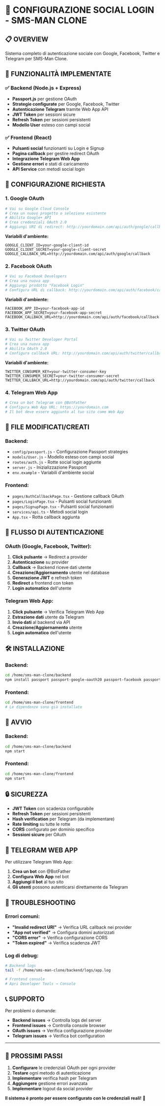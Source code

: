 # 🔐 **CONFIGURAZIONE SOCIAL LOGIN - SMS-MAN CLONE**

## 📋 **OVERVIEW**
Sistema completo di autenticazione sociale con Google, Facebook, Twitter e Telegram per SMS-Man Clone.

## 🚀 **FUNZIONALITÀ IMPLEMENTATE**

### ✅ **Backend (Node.js + Express)**
- **Passport.js** per gestione OAuth
- **Strategie configurate** per Google, Facebook, Twitter
- **Autenticazione Telegram** tramite Web App API
- **JWT Token** per sessioni sicure
- **Refresh Token** per sessioni persistenti
- **Modello User** esteso con campi social

### ✅ **Frontend (React)**
- **Pulsanti social** funzionanti su Login e Signup
- **Pagina callback** per gestire redirect OAuth
- **Integrazione Telegram Web App**
- **Gestione errori** e stati di caricamento
- **API Service** con metodi social login

## 🔧 **CONFIGURAZIONE RICHIESTA**

### 1. **Google OAuth**
```bash
# Vai su Google Cloud Console
# Crea un nuovo progetto o seleziona esistente
# Abilita Google+ API
# Crea credenziali OAuth 2.0
# Aggiungi URI di redirect: http://yourdomain.com/api/auth/google/callback
```

**Variabili d'ambiente:**
```env
GOOGLE_CLIENT_ID=your-google-client-id
GOOGLE_CLIENT_SECRET=your-google-client-secret
GOOGLE_CALLBACK_URL=http://yourdomain.com/api/auth/google/callback
```

### 2. **Facebook OAuth**
```bash
# Vai su Facebook Developers
# Crea una nuova app
# Aggiungi prodotto "Facebook Login"
# Configura URL di callback: http://yourdomain.com/api/auth/facebook/callback
```

**Variabili d'ambiente:**
```env
FACEBOOK_APP_ID=your-facebook-app-id
FACEBOOK_APP_SECRET=your-facebook-app-secret
FACEBOOK_CALLBACK_URL=http://yourdomain.com/api/auth/facebook/callback
```

### 3. **Twitter OAuth**
```bash
# Vai su Twitter Developer Portal
# Crea una nuova app
# Abilita OAuth 2.0
# Configura callback URL: http://yourdomain.com/api/auth/twitter/callback
```

**Variabili d'ambiente:**
```env
TWITTER_CONSUMER_KEY=your-twitter-consumer-key
TWITTER_CONSUMER_SECRET=your-twitter-consumer-secret
TWITTER_CALLBACK_URL=http://yourdomain.com/api/auth/twitter/callback
```

### 4. **Telegram Web App**
```bash
# Crea un bot Telegram con @BotFather
# Configura Web App URL: https://yourdomain.com
# Il bot deve essere aggiunto al tuo sito come Web App
```

## 📁 **FILE MODIFICATI/CREATI**

### **Backend:**
- `config/passport.js` - Configurazione Passport strategies
- `models/User.js` - Modello esteso con campi social
- `routes/auth.js` - Rotte social login aggiunte
- `server.js` - Inizializzazione Passport
- `env.example` - Variabili d'ambiente social

### **Frontend:**
- `pages/AuthCallbackPage.tsx` - Gestione callback OAuth
- `pages/LoginPage.tsx` - Pulsanti social funzionanti
- `pages/SignupPage.tsx` - Pulsanti social funzionanti
- `services/api.ts` - Metodi social login
- `App.tsx` - Rotta callback aggiunta

## 🔄 **FLUSSO DI AUTENTICAZIONE**

### **OAuth (Google, Facebook, Twitter):**
1. **Click pulsante** → Redirect a provider
2. **Autenticazione** su provider
3. **Callback** → Backend riceve dati utente
4. **Creazione/Aggiornamento** utente nel database
5. **Generazione JWT** e refresh token
6. **Redirect** a frontend con token
7. **Login automatico** dell'utente

### **Telegram Web App:**
1. **Click pulsante** → Verifica Telegram Web App
2. **Estrazione dati** utente da Telegram
3. **Invio dati** al backend via API
4. **Creazione/Aggiornamento** utente
5. **Login automatico** dell'utente

## 🛠️ **INSTALLAZIONE**

### **Backend:**
```bash
cd /home/sms-man-clone/backend
npm install passport passport-google-oauth20 passport-facebook passport-twitter passport-jwt bcryptjs express-session
```

### **Frontend:**
```bash
cd /home/sms-man-clone/frontend
# Le dipendenze sono già installate
```

## 🚀 **AVVIO**

### **Backend:**
```bash
cd /home/sms-man-clone/backend
npm start
```

### **Frontend:**
```bash
cd /home/sms-man-clone/frontend
npm start
```

## 🔒 **SICUREZZA**

- **JWT Token** con scadenza configurabile
- **Refresh Token** per sessioni persistenti
- **Hash verification** per Telegram (da implementare)
- **Rate limiting** su tutte le rotte
- **CORS** configurato per dominio specifico
- **Sessioni sicure** per OAuth

## 📱 **TELEGRAM WEB APP**

Per utilizzare Telegram Web App:

1. **Crea un bot** con @BotFather
2. **Configura Web App** nel bot
3. **Aggiungi il bot** al tuo sito
4. **Gli utenti** possono autenticarsi direttamente da Telegram

## 🐛 **TROUBLESHOOTING**

### **Errori comuni:**
- **"Invalid redirect URI"** → Verifica URL callback nei provider
- **"App not verified"** → Configura domini autorizzati
- **"CORS error"** → Verifica configurazione CORS
- **"Token expired"** → Verifica scadenza JWT

### **Log di debug:**
```bash
# Backend logs
tail -f /home/sms-man-clone/backend/logs/app.log

# Frontend console
# Apri Developer Tools → Console
```

## 📞 **SUPPORTO**

Per problemi o domande:
- **Backend issues** → Controlla logs del server
- **Frontend issues** → Controlla console browser
- **OAuth issues** → Verifica configurazione provider
- **Telegram issues** → Verifica bot configuration

---

## 🎯 **PROSSIMI PASSI**

1. **Configurare** le credenziali OAuth per ogni provider
2. **Testare** ogni metodo di autenticazione
3. **Implementare** verifica hash per Telegram
4. **Aggiungere** gestione errori avanzata
5. **Implementare** logout da social provider

**Il sistema è pronto per essere configurato con le credenziali reali!** 🚀

